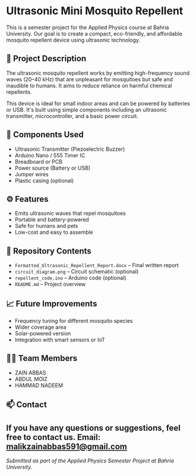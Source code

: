 
# Ultrasonic Mini Mosquito Repellent

This is a semester project for the Applied Physics course at Bahria University. Our goal is to create a compact, eco-friendly, and affordable mosquito repellent device using ultrasonic technology.

## 🧪 Project Description

The ultrasonic mosquito repellent works by emitting high-frequency sound waves (20–40 kHz) that are unpleasant for mosquitoes but safe and inaudible to humans. It aims to reduce reliance on harmful chemical repellents.

This device is ideal for small indoor areas and can be powered by batteries or USB. It's built using simple components including an ultrasonic transmitter, microcontroller, and a basic power circuit.

## 🔧 Components Used

- Ultrasonic Transmitter (Piezoelectric Buzzer)
- Arduino Nano / 555 Timer IC
- Breadboard or PCB
- Power source (Battery or USB)
- Jumper wires
- Plastic casing (optional)

## ⚙️ Features

- Emits ultrasonic waves that repel mosquitoes
- Portable and battery-powered
- Safe for humans and pets
- Low-cost and easy to assemble

## 📁 Repository Contents

- `Formatted_Ultrasonic_Repellent_Report.docx` – Final written report
- `circuit_diagram.png` – Circuit schematic (optional)
- `repellent_code.ino` – Arduino code (optional)
- `README.md` – Project overview

## 📈 Future Improvements

- Frequency tuning for different mosquito species
- Wider coverage area
- Solar-powered version
- Integration with smart sensors or IoT

## 🧑‍💻 Team Members

- ZAIN ABBAS 
- ABDUL MOIZ
- HAMMAD NADEEM

## 📫 Contact

If you have any questions or suggestions, feel free to contact us.
Email: malikzainabbas591@gmail.com
---

*Submitted as part of the Applied Physics Semester Project at Bahria University.*
